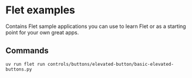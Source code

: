 # Flet examples

Contains Flet sample applications you can use to learn Flet or
as a starting point for your own great apps.

## Commands

```
uv run flet run controls/buttons/elevated-button/basic-elevated-buttons.py
```

